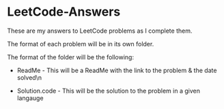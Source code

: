 # LeetCode-Answers
These are my answers to LeetCode problems as I complete them.

The format of each problem will be in its own folder.

The format of the folder will be the following:

- ReadMe - This will be a ReadMe with the link to the problem & the date solved\n

- Solution.code - This will be the solution to the problem in a given langauge
